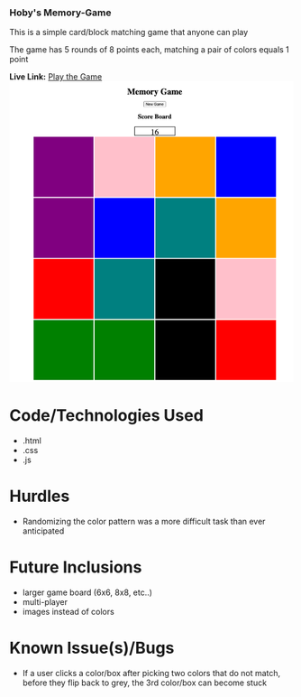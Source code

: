 ### Hoby's Memory-Game
<p>This is a simple card/block matching game that anyone can play</p>
<p>The game has 5 rounds of 8 points each, matching a pair of colors equals 1 point</p>

**Live Link:**
[Play the Game](https://hobylicious.github.io/MemoryGame/)
![screen shot of the game](.../../images/gameShot.png)


# Code/Technologies Used
* .html
* .css
* .js


# Hurdles
* Randomizing the color pattern was a more difficult task than ever anticipated

# Future Inclusions
* larger game board (6x6, 8x8, etc..)
* multi-player
* images instead of colors
  
# Known Issue(s)/Bugs
* If a user clicks a color/box after picking two colors that do not match, before they flip back to grey, the 3rd color/box can become stuck